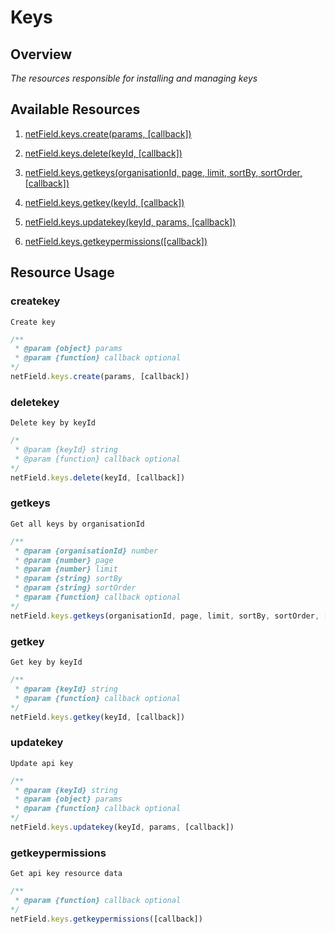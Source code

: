 # Keys

## Overview
*The resources responsible for installing and managing keys*

## Available Resources

1. [netField.keys.create(params, [callback])](#createkey)

2. [netField.keys.delete(keyId, [callback])](#deletekey)

3. [netField.keys.getkeys(organisationId, page, limit, sortBy, sortOrder, [callback])](#getkeys)

4. [netField.keys.getkey(keyId, [callback])](#getkey)

5. [netField.keys.updatekey(keyId, params, [callback])](#updatekey)

6. [netField.keys.getkeypermissions([callback])](#getkeypermissions)

## Resource Usage

### createkey

    Create key

```javascript
/**
 * @param {object} params
 * @param {function} callback optional
*/
netField.keys.create(params, [callback])
```

### deletekey

    Delete key by keyId

```javascript
/*
 * @param {keyId} string
 * @param {function} callback optional
*/
netField.keys.delete(keyId, [callback])
```

### getkeys

    Get all keys by organisationId

```javascript
/**
 * @param {organisationId} number
 * @param {number} page
 * @param {number} limit
 * @param {string} sortBy
 * @param {string} sortOrder
 * @param {function} callback optional
*/
netField.keys.getkeys(organisationId, page, limit, sortBy, sortOrder, [callback])
```

### getkey

    Get key by keyId

```javascript
/**
 * @param {keyId} string
 * @param {function} callback optional
*/
netField.keys.getkey(keyId, [callback])
```

### updatekey

    Update api key

```javascript
/**
 * @param {keyId} string
 * @param {object} params
 * @param {function} callback optional
*/
netField.keys.updatekey(keyId, params, [callback])
```

### getkeypermissions

    Get api key resource data

```javascript
/**
 * @param {function} callback optional
*/
netField.keys.getkeypermissions([callback])
```